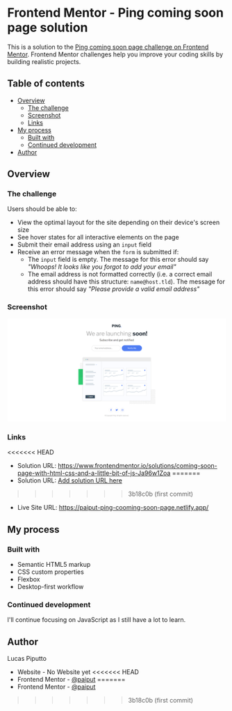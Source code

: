 # Frontend Mentor - Ping coming soon page solution

This is a solution to the [Ping coming soon page challenge on Frontend Mentor](https://www.frontendmentor.io/challenges/ping-single-column-coming-soon-page-5cadd051fec04111f7b848da). Frontend Mentor challenges help you improve your coding skills by building realistic projects. 

## Table of contents

- [Overview](#overview)
  - [The challenge](#the-challenge)
  - [Screenshot](#screenshot)
  - [Links](#links)
- [My process](#my-process)
  - [Built with](#built-with)
  - [Continued development](#continued-development)
- [Author](#author)

## Overview

### The challenge

Users should be able to:

- View the optimal layout for the site depending on their device's screen size
- See hover states for all interactive elements on the page
- Submit their email address using an `input` field
- Receive an error message when the `form` is submitted if:
	- The `input` field is empty. The message for this error should say *"Whoops! It looks like you forgot to add your email"*
	- The email address is not formatted correctly (i.e. a correct email address should have this structure: `name@host.tld`). The message for this error should say *"Please provide a valid email address"*

### Screenshot

![](assets/images/screenshot_1.png)

### Links

<<<<<<< HEAD
- Solution URL: https://www.frontendmentor.io/solutions/coming-soon-page-with-html-css-and-a-little-bit-of-js-Ja96w1Zoa
=======
- Solution URL: [Add solution URL here](https://your-solution-url.com)
>>>>>>> 3b18c0b (first commit)
- Live Site URL: https://paiput-ping-cooming-soon-page.netlify.app/

## My process

### Built with

- Semantic HTML5 markup
- CSS custom properties
- Flexbox
- Desktop-first workflow

### Continued development

I'll continue focusing on JavaScript as I still have a lot to learn.

## Author

Lucas Piputto

- Website - No Website yet
<<<<<<< HEAD
- Frontend Mentor - [@paiput](https://www.frontendmentor.io/profile/paiput)
=======
- Frontend Mentor - [@paiput](https://www.frontendmentor.io/profile/paiput)
>>>>>>> 3b18c0b (first commit)
